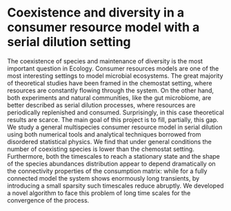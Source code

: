 # Coexistence and diversity in a consumer resource model with a serial dilution setting
The coexistence of species and maintenance of diversity is the most important
question in Ecology. Consumer resources models are one of the most interesting
settings to model microbial ecosystems. The great majority of theoretical studies
have been framed in the chemostat setting, where resources are constantly flowing
through the system. On the other hand, both experiments and natural communities,
like the gut microbiome, are better described as serial dilution processes,
where resources are periodically replenished and consumed. Surprisingly, in this
case theoretical results are scarce. The main goal of this project is to fill, partially, this gap.
We study a general multispecies consumer resource model in serial dilution using
both numerical tools and analytical techniques borrowed from disordered statistical
physics. We find that under general conditions the number of coexisting species
is lower than the chemostat setting. Furthermore, both the timescales to reach a
stationary state and the shape of the species abundances distribution appear to
depend dramatically on the connectivity properties of the consumption matrix:
while for a fully connected model the system shows enormously long transients,
by introducing a small sparsity such timescales reduce abruptly. We developed a
novel algorithm to face this problem of long time scales for the convergence of the
process.

